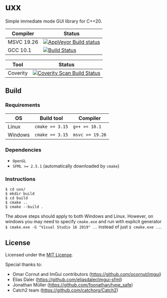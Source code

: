 # uxx

Simple immediate mode GUI library for C++20.

|Compiler|Status|
|--------|------|
|MSVC 19.26|[![AppVeyor Build status](https://img.shields.io/appveyor/ci/kjetand/cpp-wolf.svg)](https://ci.appveyor.com/project/kjetand/cpp-wolf)|
|GCC 10.1|[![Build Status](https://travis-ci.org/kjetand/uxx.svg?branch=master)](https://travis-ci.org/kjetand/uxx)|

|Tool|Status|
|--------|------|
|Coverity|<a href="https://scan.coverity.com/projects/kjetand-uxx"><img alt="Coverity Scan Build Status" src="https://scan.coverity.com/projects/21734/badge.svg"/></a>|

## Build

### Requirements

| OS       | Build tool      | Compiler        |
|----------|-----------------|-----------------|
| Linux    | `cmake >= 3.15` | `g++ >= 10.1`   |
| Windows  | `cmake >= 3.15` | `msvc >= 19.26` |

### Dependencies

- `OpenGL`
- `SFML >= 2.5.1` (automatically downloaded by `cmake`)

### Instructions

```text
$ cd uxx/
$ mkdir build
$ cd build
$ cmake ..
$ cmake --build .
```

The above steps should apply to both Windows and Linux. However, on windows you may need to specify `cmake.exe` and
run with explicit generator `$ cmake.exe -G "Visual Studio 16 2019" ..` instead of just `$ cmake.exe ..`.

## License

Licensed under the [MIT License](LICENSE).

Special thanks to:

- Omar Cornut and ImGui contributors (https://github.com/ocornut/imgui)
- Elias Daler (https://github.com/eliasdaler/imgui-sfml)
- Jonathan Müller (https://github.com/foonathan/type_safe)
- Catch2 team (https://github.com/catchorg/Catch2)
